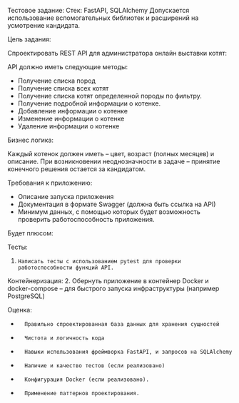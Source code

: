 Тестовое задание:
 Стек:
FastAPI, SQLAlchemy
Допускается использование вспомогательных библиотек и расширений на усмотрение кандидата.

 Цель задания:
 
Спроектировать REST API для администратора онлайн выставки котят:
                                                                       	
 API должно иметь следующие методы:
 
- Получение списка пород
- Получение списка всех котят
- Получение списка котят определенной породы по фильтру.
- Получение подробной информации о котенке.
- Добавление информации о котенке
- Изменение информации о котенке
- Удаление информации о котенке
 
Бизнес логика:
 
Каждый котенок должен иметь – цвет, возраст (полных месяцев) и описание.
При возникновении неоднозначности в задаче – принятие конечного решения остается за кандидатом.

 Требования к приложению:



- Описание запуска приложения
- Документация в формате Swagger (должна быть ссылка на API)
 - Минимум данных, с помощью которых будет возможность проверить работоспособность приложения.
 
 
Будет плюсом:
 
Тесты:
1.     Написать тесты с использованием pytest для проверки работоспособности функций API.
 
Контейнеризация:
2.     Обернуть приложение в контейнер Docker и docker-compose – для быстрого запуска инфраструктуры (например PostgreSQL)
 
Оценка:
-       Правильно спроектированная база данных для хранения сущностей
-       Чистота и логичность кода
-       Навыки использования фреймворка FastAPI, и запросов на SQLAlchemy
-       Наличие и качество тестов (если реализовано)
-       Конфигурация Docker (если реализовано).
-       Применение паттернов проектирования.
